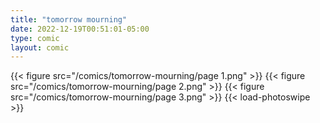 ```yaml
---
title: "tomorrow mourning"
date: 2022-12-19T00:51:01-05:00
type: comic
layout: comic
---
```


{{< figure src="/comics/tomorrow-mourning/page 1.png" >}}
{{< figure src="/comics/tomorrow-mourning/page 2.png" >}}
{{< figure src="/comics/tomorrow-mourning/page 3.png" >}}
{{< load-photoswipe >}}
